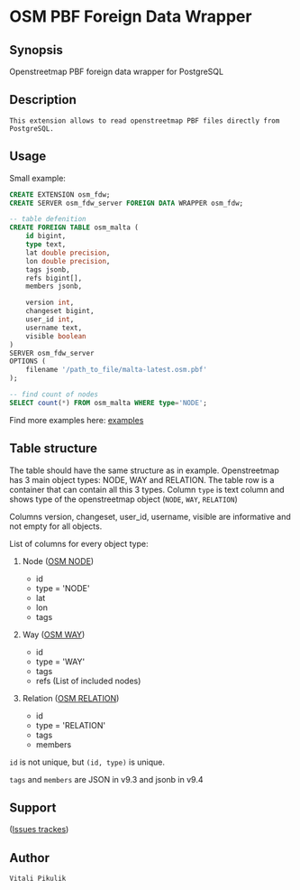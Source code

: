 OSM PBF Foreign Data Wrapper
=======

Synopsis
--------

  Openstreetmap PBF foreign data wrapper for PostgreSQL

Description
-----------

    This extension allows to read openstreetmap PBF files directly from PostgreSQL.

Usage
-----

Small example:

```sql
CREATE EXTENSION osm_fdw;
CREATE SERVER osm_fdw_server FOREIGN DATA WRAPPER osm_fdw;

-- table defenition
CREATE FOREIGN TABLE osm_malta (
    id bigint,
    type text,
    lat double precision,
    lon double precision,
    tags jsonb,
    refs bigint[],
    members jsonb,

    version int,
    changeset bigint,
    user_id int,
    username text,
    visible boolean
)
SERVER osm_fdw_server
OPTIONS (
    filename '/path_to_file/malta-latest.osm.pbf'
);

-- find count of nodes
SELECT count(*) FROM osm_malta WHERE type='NODE';

```

Find more examples here: [examples](https://bitbucket.org/vpikulik/postgres_osm_pbf_fdw/src/d4b8a97fffd9ab5df538a78c1b2967b71a551f80/examples/ "osm fdw examples")

Table structure
---------------

The table should have the same structure as in example.
Openstreetmap has 3 main object types: NODE, WAY and RELATION.
The table row is a container that can contain all this 3 types.
Column `type` is text column and shows type of the openstreetmap object (`NODE`, `WAY`, `RELATION`)

Columns version, changeset, user_id, username, visible are informative and not empty for all objects.

List of columns for every object type:

1. Node ([OSM NODE](http://wiki.openstreetmap.org/wiki/Node "Node"))
    * id
    * type = 'NODE'
    * lat
    * lon
    * tags

1. Way ([OSM WAY](http://wiki.openstreetmap.org/wiki/Way "Way"))
    * id
    * type = 'WAY'
    * tags
    * refs (List of included nodes)

1. Relation ([OSM RELATION](http://wiki.openstreetmap.org/wiki/Relation "Relation"))
    * id
    * type = 'RELATION'
    * tags
    * members

`id` is not unique, but `(id, type)` is unique.

`tags` and `members` are JSON in v9.3 and jsonb in v9.4


Support
-------

  ([Issues trackes](https://bitbucket.org/vpikulik/postgres_osm_pbf_fdw/issues?status=new&status=open "Issues tracker"))

Author
------

    Vitali Pikulik
